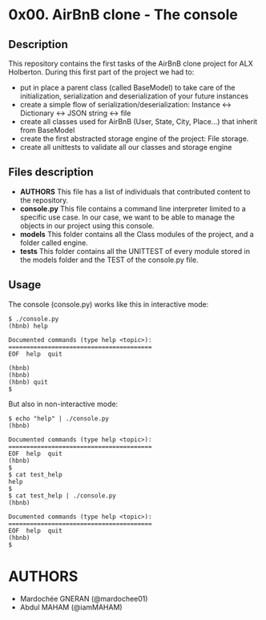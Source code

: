 # 0x00. AirBnB clone - The console

## Description
This repository contains the first tasks of the AirBnB clone project for ALX Holberton.
During this first part of the project we had to:
* put in place a parent class (called BaseModel) to take care of the initialization, serialization and deserialization of your future instances
* create a simple flow of serialization/deserialization: Instance <-> Dictionary <-> JSON string <-> file
* create all classes used for AirBnB (User, State, City, Place…) that inherit from BaseModel
* create the first abstracted storage engine of the project: File storage.
* create all unittests to validate all our classes and storage engine

## Files description
* **AUTHORS** This file has a list of individuals that contributed content to the repository.
* **console.py** This file contains a command line interpreter limited to a specific use case. In our case, we want to be able to manage the objects in our project using this console.
* **models** This folder contains all the Class modules of the project, and a folder called engine.
* **tests** This folder contains all the UNITTEST of every module stored in the models folder and the TEST of the console.py file.

## Usage
The console (console.py) works like this in interactive mode:
```
$ ./console.py
(hbnb) help

Documented commands (type help <topic>):
========================================
EOF  help  quit

(hbnb) 
(hbnb) 
(hbnb) quit
$
```
But also in non-interactive mode:
```
$ echo "help" | ./console.py
(hbnb)

Documented commands (type help <topic>):
========================================
EOF  help  quit
(hbnb) 
$
$ cat test_help
help
$
$ cat test_help | ./console.py
(hbnb)

Documented commands (type help <topic>):
========================================
EOF  help  quit
(hbnb) 
$
```

# AUTHORS
* Mardochée GNERAN (@mardochee01)
* Abdul MAHAM (@iamMAHAM)
